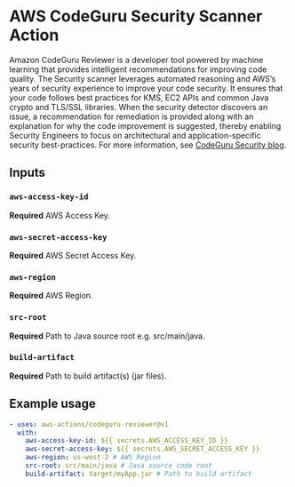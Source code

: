 # AWS CodeGuru Security Scanner Action

Amazon CodeGuru Reviewer is a developer tool powered by machine learning that provides intelligent recommendations for improving code quality. The Security scanner leverages automated reasoning and AWS’s years of security experience to improve your code security. It ensures that your code follows best practices for KMS, EC2 APIs and common Java crypto and TLS/SSL libraries. When the security detector discovers an issue, a recommendation for remediation is provided along with an explanation for why the code improvement is suggested, thereby enabling Security Engineers to focus on architectural and application-specific security best-practices. For more information, see [CodeGuru Security blog](https://docs.aws.amazon.com/codeguru/latest/reviewer-ug/how-codeguru-reviewer-works.html).

## Inputs

### `aws-access-key-id`

**Required** AWS Access Key.

### `aws-secret-access-key`

**Required** AWS Secret Access Key.

### `aws-region`

**Required** AWS Region.

### `src-root`

**Required** Path to Java source root e.g. src/main/java.

### `build-artifact`

**Required** Path to build artifact(s) (jar files).

## Example usage

```yaml
- uses: aws-actions/codeguru-reviewer@v1
  with:
    aws-access-key-id: ${{ secrets.AWS_ACCESS_KEY_ID }}
    aws-secret-access-key: ${{ secrets.AWS_SECRET_ACCESS_KEY }}
    aws-region: us-west-2 # AWS Region
    src-root: src/main/java # Java source code root
    build-artifact: target/myApp.jar # Path to build artifact
```
